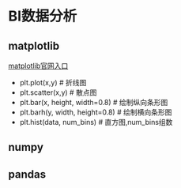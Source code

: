 # BI数据分析

## matplotlib
[matplotlib官网入口](https://matplotlib.org/)  
- plt.plot(x,y)  # 折线图  
- plt.scatter(x,y)  # 散点图  
- plt.bar(x, height, width=0.8)  # 绘制纵向条形图  
- plt.barh(y, width, height=0.8)  # 绘制横向条形图  
- plt.hist(data, num_bins)  # 直方图,num_bins组数

## numpy

## pandas
